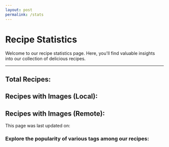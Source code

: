 ```yaml
---
layout: post
permalink: /stats
---
```

<h1>Recipe Statistics</h1>
<p>Welcome to our recipe statistics page. Here, you'll find valuable insights into our collection of delicious recipes.</p>
<hr>
<h2>Total Recipes: <span id="total-recipes"></span></h2>
<h2>Recipes with Images (Local): <span id="local-image-recipe-count"></span></h2>
<h2>Recipes with Images (Remote): <span id="remote-image-recipe-count"></span></h2>
<p>This page was last updated on: <span id="build-time"></span></p>
<h3>Explore the popularity of various tags among our recipes:</h3>
<div id="tag-counts"></div>

<script>
  // Fetch data from your JSON endpoint
  fetch('{{ "/recipes.json" }}')
    .then(response => response.json())
    .then(data => {
      // Process and display the data on the stats page
      displayStats(data);
    })
    .catch(error => console.error('Error fetching data:', error));

  // Function to display stats on the page
  function displayStats(data) {
    const buildTimeElement = document.getElementById('build-time');
    const totalRecipesElement = document.getElementById('total-recipes');
    const localImageCountElement = document.getElementById('local-image-recipe-count');
    const remoteImageCountElement = document.getElementById('remote-image-recipe-count');
    const tagCountsElement = document.getElementById('tag-counts');

    buildTimeElement.textContent = data.buildDateTime;
    totalRecipesElement.textContent = data.recipeCount;

    let localImageCount = 0;
    let remoteImageCount = 0;
    const tagCounts = {};

    if (data.recipes) {
      data.recipes.forEach(recipe => {
        if (recipe.image && recipe.image.trim() !== '') {
          const img = recipe.image.trim().toLowerCase();
          if (img.startsWith('http://') || img.startsWith('https://')) {
            remoteImageCount++;
          } else {
            localImageCount++;
          }
        }

        if (recipe.tags && recipe.tags.length > 0) {
          recipe.tags.forEach(tag => {
            tagCounts[tag] = (tagCounts[tag] || 0) + 1;
          });
        } else {
          tagCounts['Untagged'] = (tagCounts['Untagged'] || 0) + 1;
        }
      });
    }

    // Clear previous tag counts to avoid duplicates if rerun
    tagCountsElement.innerHTML = '';

    // Display tag counts
    for (const [tag, count] of Object.entries(tagCounts)) {
      tagCountsElement.innerHTML += `<p>${tag}: ${count}</p>`;
    }

    // Display image counts
    localImageCountElement.textContent = localImageCount;
    remoteImageCountElement.textContent = remoteImageCount;
  }
</script>
